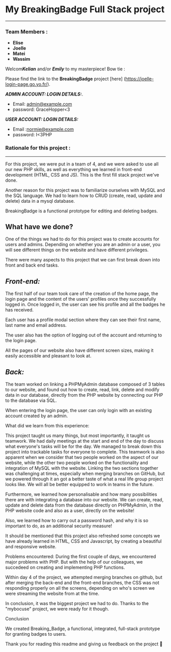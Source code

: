 # My BreakingBadge Full Stack project
___________ 

### Team Members :

- **Elise** 
- **Joelle** 
- **Matei**
- **Wassim** 

Welcom***Kelian*** and/or ***Emily*** to my masterpiece! Bow tie :

Please find the link to the **BreakingBadge** project [here] (https://joelle-login-page.go.yo.fr/).


***ADMIN ACCOUNT: LOGIN DETAILS:***. 

- Email: admin@example.com
- password: GraceHopper<3

***USER ACCOUNT: LOGIN DETAILS:*** 

- Email :normie@example.com
- password: I<3PHP

### Rationale for this project :
________

For this project, we were put in a team of 4, and we were asked to use all our new PHP skills, as well as everything we learned in front-end development (HTML, CSS and JS). This is the first fill stack project we've done.

Another reason for this project was to familiarize ourselves with MySQL and the SQL language. We had to learn how to CRUD (create, read, update and delete) data in a mysql database.

BreakingBadge is a functional prototype for editing and deleting badges. 

## What have we done?

One of the things we had to do for this project was to create accounts for users and admins. Depending on whether you are an admin or a user, you will see different things on the website and have different privileges.

There were many aspects to this project that we can first break down into front and back end tasks.


*Front-end:*
-------

The first half of our team took care of the creation of the home page, the login page and the content of the users' profiles once they successfully logged in. Once logged in, the user can see his profile and all the badges he has received.

Each user has a profile modal section where they can see their first name, last name and email address. 

The user also has the option of logging out of the account and returning to the login page. 

All the pages of our website also have different screen sizes, making it easily accessible and pleasant to look at.


*Back:*
------

The team worked on linking a PHPMyAdmin database composed of 3 tables to our website, and found out how to create, read, link, delete and modify data in our database, directly from the PHP website by connecting our PHP to the database via SQL. 

When entering the login page, the user can only login with an existing account created by an admin.


What did we learn from this experience:


This project taught us many things, but most importantly, it taught us teamwork. We had daily meetings at the start and end of the day to discuss what everyone's tasks will 
be for the day. We managed to break down this project into trackable tasks for everyone to complete. This teamwork is also apparent when we consider that two people worked on 
the aspect of our website, while the other two people worked on the functionality and integration of MySQL with the website. Linking the two sections together was challenging 
at times, especially when merging branches on GitHub, but we powered through it an got a better taste of what a real life group project looks like. We will all be better 
equipped to work in teams in the future.

Furthermore, we learned how personalisable and how many possibilities there are with integrating a database into our website. We can create, read, update and delete data from 
the database directly on PHPMyAdmin, in the PHP website code and also as a user, directly on the website!

Also, we learned how to carry out a password hash, and why it is so important to do, as an additional security measure!

It should be mentioned that this project also refreshed some concepts we have already learned in HTML, CSS and Javascript, by creating a beautiful and responsive website.

Problems encountered:
During the first couple of days, we encountered major problems with PHP. But with the help of our colleagues, we succedeed on creating and implementing PHP functions. 

Within day 4 of the project, we attempted merging branches on github, but after merging the back-end and the front-end branches, the CSS was not responding properly on all the 
screens, depending on who's screen we were streaming the website from at the time.

In conclusion, it was the biggest project we had to do. Thanks to the "mybocuse" project, we were ready for it though. 

Conclusion

We created Breaking_Badge, a functional, integrated, full-stack prototype for granting badges to users. 

Thank you for reading this readme and giving us feedback on the project 👊


